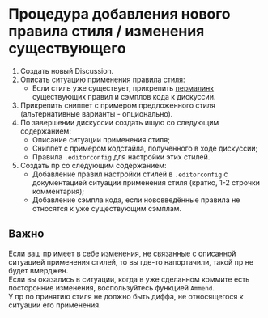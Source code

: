 # Процедура добавления нового правила стиля / изменения существующего
1. Создать новый Discussion.
2. Описать ситуацию применения правила стиля:
   + Если стиль уже существует, прикрепить [пермалинк](https://docs.github.com/en/github/writing-on-github/working-with-advanced-formatting/creating-a-permanent-link-to-a-code-snippet) существующих правил и сэмплов кода к дискуссии.
3. Прикрепить сниппет с примером предложенного стиля (альтернативные варианты - опционально).
4. По завершении дискуссии создать ишую со следующим содержанием:
   + Описание ситуации применения стиля;
   + Сниппет с примером кодстайла, полученного в ходе дискуссии;
   + Правила `.editorconfig` для настройки этих стилей.
5. Создать пр со следующим содержанием:
   + Добавление правил настройки стилей в `.editorconfig` с документацией ситуации применения стиля (кратко, 1-2 строчки комментария);
   + Добавление сэмпла кода, если нововведённые правила не относятся к уже существующим сэмплам.


## Важно
Если ваш пр имеет в себе изменения, не связанные с описанной ситуацией применения стилей, то вы где-то напортачили, такой пр не будет вмерджен. \
Если вы оказались в ситуации, когда в уже сделанном коммите есть посторонние изменения, воспользуйтесь функцией `Ammend`. \
У пр по принятию стиля не должно быть диффа, не относящегося к ситуации его применения.